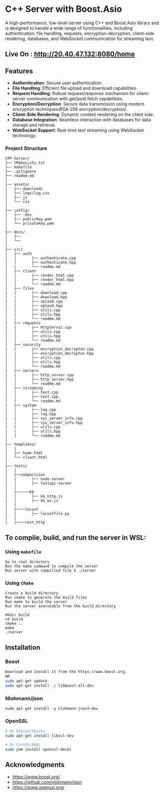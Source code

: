 # C++ Server with Boost.Asio
A high-performance, low-level server using C++ and Boost.Asio library and is designed to handle a wide range of functionalities, including authentication, file handling, requests, encryption-decryption, client-side rendering, databases, and WebSocket communication for streaming text.

## Live On : http://20.40.47.132:8080/home

## Features

- **Authentication**: Secure user authentication.
- **File Handling**: Efficient file upload and download capabilities.
- **Request Handling**: Robust request/response mechanism for client-server communication with get/post fetch capabilities.
- **Encryption/Decryption**: Secure data transmission using modern encryption techniques(RSA-256 encryption/decryption).
- **Client-Side Rendering**: Dynamic content rendering on the client side.
- **Database Integration**: Seamless interaction with databases for data storage and retrieval.
- **WebSocket Support**: Real-time text streaming using WebSocket technology.




### Project Structure
```
CPP-Server/
├── CMakeLists.txt
├── makefile
├── .gitignore
├── readme.md
|
|── assets/
│   ├── downloads
|   ├── logs/log.csv
|   ├── js
│   └── css
|
├── config/
│   ├── .env
|   ├── publicKey.pem
│   └── privateKey.pem
|
├── docs/
│   ├── 
│   └── 
|
├── src/
|   ├── auth
|   |       ├── authenticate.cpp
|   |       ├── authenticate.hpp
│   |       └── readme.md
|   ├── client
|   |       ├── render_html.cpp
|   |       ├── render_html.hpp
│   |       └── readme.md
|   ├── files
|   |       ├── download.cpp
|   |       ├── download.hpp
|   |       ├── upload.cpp
|   |       ├── upload.hpp
|   |       ├── utils.cpp
|   |       ├── utils.hpp
│   |       └── readme.md
|   ├── requests
|   |       ├── HttpServic.cpp
|   |       ├── utils.cpp
|   |       ├── utils.hpp
│   |       └── readme.md
|   ├── security
|   |       ├── encryption_decrypton.cpp
|   |       ├── encryption_decrypton.hpp
|   |       ├── utils.cpp
|   |       ├── utils.hpp
│   |       └── readme.md
|   ├── servers
|   |       ├── http_server.cpp
|   |       ├── http_server.hpp
│   |       └── readme.md
|   ├── streaming
|   |       ├── text.cpp
|   |       ├── text.cpp
│   |       └── readme.md
|   ├── system
|   |       ├── log.cpp
|   |       ├── log.hpp
|   |       ├── sys_server_info.cpp
|   |       ├── sys_server_info.hpp
|   |       ├── utils.cpp
|   |       ├── utils.hpp
│   |       └── readme.md
|
├── templates/
│   |
│   ├── home.html
│   └── client.html
|
├── tests/
│   |
│   ├──comparision
|   |       ├── node-server
|   |       ├── fastapi-server
|   |
│   ├──────k6
|   |       ├── k6_http.js
|   |       ├── k6_ws.js
|   |
│   ├────locust
|   |       ├── locustfile.py
|   |
|   |────rest.http

```
## To compile, build, and run the server in WSL:
### Using `makefile` 
```
Go to root directory
Run the make command to compile the server
Run server with compilled file $ ./server
```

### Using `CMake`
```
Create a build directory
Run cmake to generate the build files
Run make to build the server
Run the server executable from the build directory
```
```
mkdir build
cd build
cmake ..
make
./server
```







## Installation
### Boost

```bash
Download and install it from the https://www.boost.org.
OR
sudo apt-get update
sudo apt-get install -y libboost-all-dev
```

### Nlohmann/json
```
sudo apt-get install -y nlohmann-json3-dev
```

### OpenSSL
```bash
# On Debian/Ubuntu
sudo apt-get install libssl-dev

# On CentOS/RHEL
sudo yum install openssl-devel
```




## Acknowledgments
- https://www.boost.org/
- https://github.com/nlohmann/json
- https://www.openssl.org/
